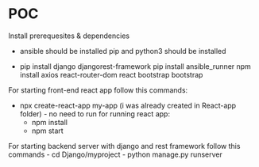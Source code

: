 # POC
   

Install prerequesites & dependencies 

   - ansible should be installed
     pip and python3 should be installed

   - pip install django djangorest-framework
     pip install ansible_runner
     npm install axios react-router-dom react bootstrap bootstrap    


For starting front-end react app follow this commands:

   - npx create-react-app my-app (i was already created in React-app folder) - no need to run
   for running react app:
       - npm install
       - npm start

For starting backend server with django and rest framework follow this commands
       -  cd Django/myproject
       -  python manage.py runserver
